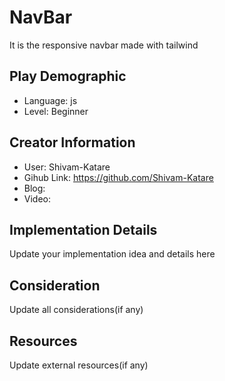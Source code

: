 # NavBar

It is the responsive navbar made with tailwind

## Play Demographic

- Language: js
- Level: Beginner

## Creator Information

- User: Shivam-Katare
- Gihub Link: https://github.com/Shivam-Katare
- Blog:
- Video:

## Implementation Details

Update your implementation idea and details here

## Consideration

Update all considerations(if any)

## Resources

Update external resources(if any)
